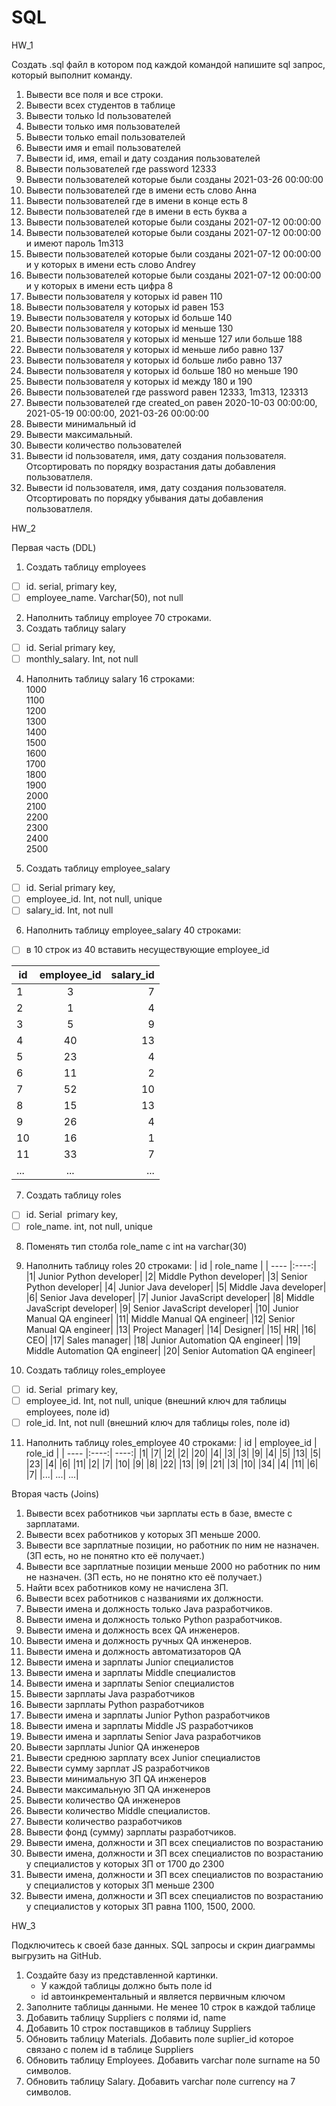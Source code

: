 # SQL

HW_1

Создать .sql файл в котором под каждой командой напишите sql запрос, который выполнит команду.

 1. Вывести все поля и все строки.
 2. Вывести всех студентов в таблице
 3. Вывести только Id пользователей
 4. Вывести только имя пользователей
 5. Вывести только email пользователей
 6. Вывести имя и email пользователей
 7. Вывести id, имя, email и дату создания пользователей
 8. Вывести пользователей где password 12333
 9. Вывести пользователей которые были созданы 2021-03-26 00:00:00
 10. Вывести пользователей где в имени есть слово Анна
 11. Вывести пользователей где в имени в конце есть 8
 12. Вывести пользователей где в имени в есть буква а
 13. Вывести пользователей которые были созданы 2021-07-12 00:00:00
 14. Вывести пользователей которые были созданы 2021-07-12 00:00:00 и имеют пароль 1m313
 15. Вывести пользователей которые были созданы 2021-07-12 00:00:00 и у которых в имени есть слово Andrey
 16. Вывести пользователей которые были созданы 2021-07-12 00:00:00 и у которых в имени есть цифра 8
 17. Вывести пользователя у которых id равен 110
 18. Вывести пользователя у которых id равен 153
 19. Вывести пользователя у которых id больше 140
 20. Вывести пользователя у которых id меньше 130
 21. Вывести пользователя у которых id меньше 127 или больше 188
 22. Вывести пользователя у которых id меньше либо равно 137
 23. Вывести пользователя у которых id больше либо равно 137
 24. Вывести пользователя у которых id больше 180 но меньше 190
 25. Вывести пользователя у которых id между 180 и 190
 26. Вывести пользователей где password равен 12333, 1m313, 123313
 27. Вывести пользователей где created_on равен 2020-10-03 00:00:00, 2021-05-19 00:00:00, 2021-03-26 00:00:00
 28. Вывести минимальный id 
 29. Вывести максимальный.
 30. Вывести количество пользователей
 31. Вывести id пользователя, имя, дату создания пользователя. Отсортировать по порядку возрастания даты добавления пользоватлеля.
 32. Вывести id пользователя, имя, дату создания пользователя. Отсортировать по порядку убывания даты добавления пользоватлеля.
 
HW_2
 
Первая часть (DDL)
 
1.	Создать таблицу employees
- [ ] id. serial,  primary key,
- [ ] employee_name. Varchar(50), not null
2.	Наполнить таблицу employee 70 строками.
3.	Создать таблицу salary 
- [ ] id. Serial  primary key,
- [ ] monthly_salary. Int, not null
4.	Наполнить таблицу salary 16 строками:\
 1000\
 1100\
 1200\
 1300\
 1400\
 1500\
 1600\
 1700\
 1800\
 1900\
 2000\
 2100\
 2200\
 2300\
 2400\
 2500

5.	Создать таблицу employee_salary 
- [ ] id. Serial  primary key,
- [ ] employee_id. Int, not null, unique
- [ ] salary_id. Int, not null
6.	Наполнить таблицу employee_salary 40 строками:
- [ ] в 10 строк из 40 вставить несуществующие employee_id

| id | employee_id | salary_id |
| ---- |:----:| ----:|
|1|	     3|	      7|
|2|	     1|	      4|
|3|	     5|       9|
|4|	     40|	    13|
|5|	     23|	    4|
|6|	     11|	    2|
|7|	     52|	    10|
|8|	     15|	    13|
|9|	     26|	    4|
|10|     16|	    1|
|11|	   33|	    7|
|...|	   ...|	   ...|

7. Создать таблицу roles
- [ ] id. Serial  primary key,
- [ ] role_name. int, not null, unique

8. Поменять тип столба role_name с int на varchar(30)

9. Наполнить таблицу roles 20 строками:
| id | role_name |
| ---- |:----:|
|1|	Junior Python developer|
|2|	Middle Python developer|
|3|	Senior Python developer|
|4|	Junior Java developer|
|5|	Middle Java developer|
|6|	Senior Java developer|
|7|	Junior JavaScript developer|
|8|	Middle JavaScript developer|
|9|	Senior JavaScript developer|
|10|	Junior Manual QA engineer|
|11|	Middle Manual QA engineer|
|12|	Senior Manual QA engineer|
|13|	Project Manager|
|14|	Designer|
|15|	HR|
|16|	CEO|
|17|	Sales manager|
|18|	Junior Automation QA engineer|
|19|	Middle Automation QA engineer|
|20|	Senior Automation QA engineer|

10. Создать таблицу roles_employee
- [ ] id. Serial  primary key,
- [ ] employee_id. Int, not null, unique (внешний ключ для таблицы employees, поле id)
- [ ] role_id. Int, not null (внешний ключ для таблицы roles, поле id)

11. Наполнить таблицу roles_employee 40 строками:
| id | employee_id | role_id |
| ---- |:----:| ----:|
|1|	|7|	|2|
|2|	|20|	|4|
|3|	|3|	|9|
|4|	|5|	|13|
|5|	|23|	|4|
|6|	|11|	|2|
|7|	|10|	|9|
|8|	|22|	|13|
|9|	|21|	|3|
|10|	|34|	|4|
|11|	|6|	|7|
|...|	   ...|	   ...|

Вторая часть (Joins)

 1. Вывести всех работников чьи зарплаты есть в базе, вместе с зарплатами.
 2. Вывести всех работников у которых ЗП меньше 2000.
 3. Вывести все зарплатные позиции, но работник по ним не назначен. (ЗП есть, но не понятно кто её получает.)
 4. Вывести все зарплатные позиции  меньше 2000 но работник по ним не назначен. (ЗП есть, но не понятно кто её получает.)
 5. Найти всех работников кому не начислена ЗП.
 6. Вывести всех работников с названиями их должности.
 7. Вывести имена и должность только Java разработчиков.
 8. Вывести имена и должность только Python разработчиков.
 9. Вывести имена и должность всех QA инженеров.
 10. Вывести имена и должность ручных QA инженеров.
 11. Вывести имена и должность автоматизаторов QA
 12. Вывести имена и зарплаты Junior специалистов
 13. Вывести имена и зарплаты Middle специалистов
 14. Вывести имена и зарплаты Senior специалистов
 15. Вывести зарплаты Java разработчиков
 16. Вывести зарплаты Python разработчиков
 17. Вывести имена и зарплаты Junior Python разработчиков
 18. Вывести имена и зарплаты Middle JS разработчиков
 19. Вывести имена и зарплаты Senior Java разработчиков
 20. Вывести зарплаты Junior QA инженеров
 21. Вывести среднюю зарплату всех Junior специалистов
 22. Вывести сумму зарплат JS разработчиков
 23. Вывести минимальную ЗП QA инженеров
 24. Вывести максимальную ЗП QA инженеров
 25. Вывести количество QA инженеров
 26. Вывести количество Middle специалистов.
 27. Вывести количество разработчиков
 28. Вывести фонд (сумму) зарплаты разработчиков.
 29. Вывести имена, должности и ЗП всех специалистов по возрастанию
 30. Вывести имена, должности и ЗП всех специалистов по возрастанию у специалистов у которых ЗП от 1700 до 2300
 31. Вывести имена, должности и ЗП всех специалистов по возрастанию у специалистов у которых ЗП меньше 2300
 32. Вывести имена, должности и ЗП всех специалистов по возрастанию у специалистов у которых ЗП равна 1100, 1500, 2000.
 
HW_3

Подключитесь к своей базе данных.
SQL запросы и скрин диаграммы выгрузить на GitHub.

 1. Создайте базу из представленной картинки.
      - У каждой таблицы должно быть поле id
      - id автоинкрементальный и является первичным ключом
 2. Заполните таблицы данными. Не менее 10 строк в каждой таблице
 3. Добавить таблицу Suppliers с полями id, name
 4. Добавить 10 строк поставщиков в таблицу Suppliers
 5. Обновить таблицу Materials. Добавить поле suplier_id которое связано с полем id в таблице Suppliers
 6. Обновить таблицу Employees. Добавить varchar поле surname на 50 символов.
 7. Обновить таблицу Salary. Добавить varchar поле currency на 7 символов.
